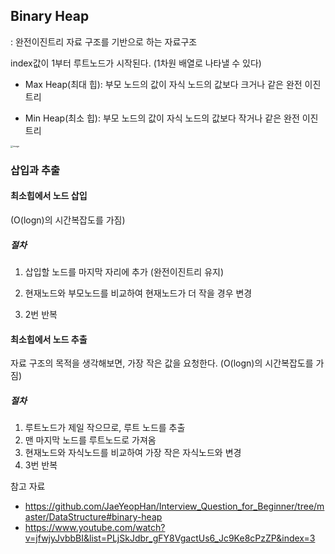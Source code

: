 ## Binary Heap

: 완전이진트리 자료 구조를 기반으로 하는 자료구조

index값이 1부터 루트노드가 시작된다. (1차원 배열로 나타낼 수 있다)

- Max Heap(최대 힙): 부모 노드의 값이 자식 노드의 값보다 크거나 같은 완전 이진 트리

- Min Heap(최소 힙): 부모 노드의 값이 자식 노드의 값보다 작거나 같은 완전 이진 트리

<img src="https://user-images.githubusercontent.com/70627979/148479250-aa3d6da2-c0ba-48de-be15-acdbc0bc1dc5.png" alt="image" style="zoom:25%;" />

### 삽입과 추출

#### 최소힙에서 노드 삽입

(O(logn)의 시간복잡도를 가짐)

##### 절차

1. 삽입할 노드를 마지막 자리에 추가 (완전이진트리 유지)

2. 현재노드와 부모노드를 비교하여 현재노드가 더 작을 경우 변경

3. 2번 반복



#### 최소힙에서 노드 추출

자료 구조의 목적을 생각해보면, 가장 작은 값을 요청한다. (O(logn)의 시간복잡도를 가짐)

##### 절차

1. 루트노드가 제일 작으므로, 루트 노드를 추출
2. 맨 마지막 노드를 루트노드로 가져옴
3. 현재노드와 자식노드를 비교하여 가장 작은 자식노드와 변경
4. 3번 반복



참고 자료

- https://github.com/JaeYeopHan/Interview_Question_for_Beginner/tree/master/DataStructure#binary-heap
- https://www.youtube.com/watch?v=jfwjyJvbbBI&list=PLjSkJdbr_gFY8VgactUs6_Jc9Ke8cPzZP&index=3